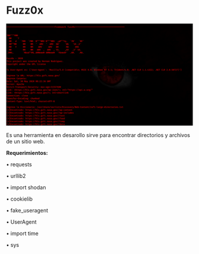 # Fuzz0x

<img src="https://github.com/HernanRodriguez1/Fuzz0x/blob/master/1.png" width="650"/>

Es una herramienta en desarollo sirve para encontrar directorios y archivos de un sitio web.

<b>Requerimientos:</b>

<p>• requests</p>
<p>• urllib2</p>
<p>• import shodan</p> 
<p>• cookielib</p>
<p>• fake_useragent</p>
<p>• UserAgent</p> 
<p>• import time</p> 
<p>• sys</p>


  

